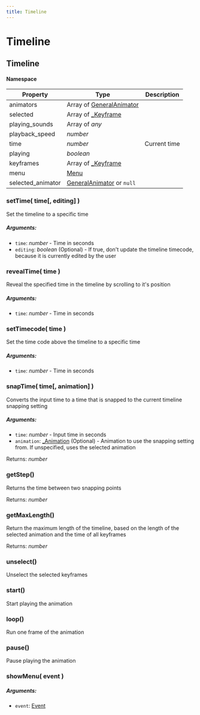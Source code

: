 ```yaml
---
title: Timeline
---
```


# Timeline
## Timeline
#### Namespace

<reference path="./blockbench.d.ts"/>

| Property | Type | Description |
| -------- | ---- | ----------- |
| animators | Array of [GeneralAnimator](animation#generalanimator) |  |
| selected | Array of [_Keyframe](keyframe#keyframe-1) |  |
| playing_sounds | Array of *any* |  |
| playback_speed | *number* |  |
| time | *number* | Current time |
| playing | *boolean* |  |
| keyframes | Array of [_Keyframe](keyframe#keyframe-1) |  |
| menu | [Menu](menu#menu-1) |  |
| selected_animator | [GeneralAnimator](animation#generalanimator) or `null` |  |

### setTime( time[, editing] )
Set the timeline to a specific time

##### Arguments:
* `time`: *number* - Time in seconds
* `editing`: *boolean* (Optional) - If true, don't update the timeline timecode, because it is currently edited by the user


### revealTime( time )
Reveal the specified time in the timeline by scrolling to it's position

##### Arguments:
* `time`: *number* - Time in seconds


### setTimecode( time )
Set the time code above the timeline to a specific time

##### Arguments:
* `time`: *number* - Time in seconds


### snapTime( time[, animation] )
Converts the input time to a time that is snapped to the current timeline snapping setting

##### Arguments:
* `time`: *number* - Input time in seconds
* `animation`: [_Animation](animation#animation-1) (Optional) - Animation to use the snapping setting from. If unspecified, uses the selected animation

Returns: *number*

### getStep()
Returns the time between two snapping points


Returns: *number*

### getMaxLength()
Return the maximum length of the timeline, based on the length of the selected animation and the time of all keyframes


Returns: *number*

### unselect()
Unselect the selected keyframes



### start()
Start playing the animation



### loop()
Run one frame of the animation



### pause()
Pause playing the animation



### showMenu( event )
##### Arguments:
* `event`: [Event](https://developer.mozilla.org/en-US/docs/Web/API/Event)


